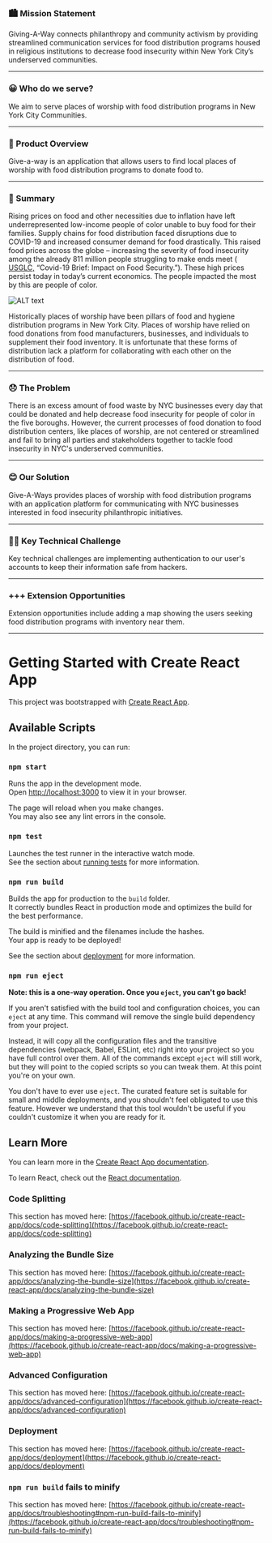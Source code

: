 
### 🏙️  Mission Statement 
Giving-A-Way connects philanthropy and community activism by providing streamlined communication services for food distribution programs housed in religious institutions to decrease food insecurity within New York City’s underserved communities.
___

### 😀 Who do we serve?
We aim to serve places of worship with food distribution programs in New York City Communities. 

____


### 📱 Product Overview
Give-a-way is an application that allows users to find local places of worship with food distribution programs to donate food to.  
___


### 📝 Summary
Rising prices on food and other necessities due to inflation have left underrepresented low-income people of color unable to buy food for their families. Supply chains for food distribution faced disruptions due to COVID-19 and increased consumer demand for food drastically. This raised food prices across the globe – increasing the severity of food insecurity among the already 811 million people struggling to make ends meet ( [USGLC,](https://www.usglc.org/coronavirus/global-hunger/#:~:text=Supply%20chain%20disruptions%20due%20to,to%20bed%20hungry%20every%20night) “Covid-19 Brief: Impact on Food Security.”). These high prices persist today in today’s current economics. The people impacted the most by this are people of color. 

![ALT text](https://www.newyorkcares.org/sites/default/files/images/u124353/NewProgramPage3_Website_Images_Subpage.png)

Historically places of worship have been pillars of food and hygiene distribution programs in New York City. Places of worship have relied on food donations from food manufacturers, businesses, and individuals to supplement their food inventory. It is unfortunate that these forms of distribution lack a platform for collaborating with each other on the distribution of food. 

___



### 😞 The Problem 
There is an excess amount of food waste by NYC businesses every day that could be donated and help decrease food insecurity for people of color in the five boroughs. However, the current processes of food donation to food distribution centers, like places of worship, are not centered or streamlined and fail to bring all parties and stakeholders together to tackle food insecurity in NYC's underserved communities. 
 
___



### 😊 Our Solution
Give-A-Ways provides places of worship with food distribution programs with an application platform for communicating with NYC businesses interested in food insecurity philanthropic initiatives. 
___



### 🧗‍♂️ Key Technical Challenge
Key technical challenges are implementing authentication to our user's accounts to keep their information safe from hackers. 
___



### +++ Extension Opportunities 
Extension opportunities include adding a map showing the users seeking food distribution programs with inventory near them. 
___




# Getting Started with Create React App

This project was bootstrapped with [Create React App](https://github.com/facebook/create-react-app).

## Available Scripts

In the project directory, you can run:

### `npm start`

Runs the app in the development mode.\
Open [http://localhost:3000](http://localhost:3000) to view it in your browser.

The page will reload when you make changes.\
You may also see any lint errors in the console.

### `npm test`

Launches the test runner in the interactive watch mode.\
See the section about [running tests](https://facebook.github.io/create-react-app/docs/running-tests) for more information.

### `npm run build`

Builds the app for production to the `build` folder.\
It correctly bundles React in production mode and optimizes the build for the best performance.

The build is minified and the filenames include the hashes.\
Your app is ready to be deployed!

See the section about [deployment](https://facebook.github.io/create-react-app/docs/deployment) for more information.

### `npm run eject`

**Note: this is a one-way operation. Once you `eject`, you can't go back!**

If you aren't satisfied with the build tool and configuration choices, you can `eject` at any time. This command will remove the single build dependency from your project.

Instead, it will copy all the configuration files and the transitive dependencies (webpack, Babel, ESLint, etc) right into your project so you have full control over them. All of the commands except `eject` will still work, but they will point to the copied scripts so you can tweak them. At this point you're on your own.

You don't have to ever use `eject`. The curated feature set is suitable for small and middle deployments, and you shouldn't feel obligated to use this feature. However we understand that this tool wouldn't be useful if you couldn't customize it when you are ready for it.

## Learn More

You can learn more in the [Create React App documentation](https://facebook.github.io/create-react-app/docs/getting-started).

To learn React, check out the [React documentation](https://reactjs.org/).

### Code Splitting

This section has moved here: [https://facebook.github.io/create-react-app/docs/code-splitting](https://facebook.github.io/create-react-app/docs/code-splitting)

### Analyzing the Bundle Size

This section has moved here: [https://facebook.github.io/create-react-app/docs/analyzing-the-bundle-size](https://facebook.github.io/create-react-app/docs/analyzing-the-bundle-size)

### Making a Progressive Web App

This section has moved here: [https://facebook.github.io/create-react-app/docs/making-a-progressive-web-app](https://facebook.github.io/create-react-app/docs/making-a-progressive-web-app)

### Advanced Configuration

This section has moved here: [https://facebook.github.io/create-react-app/docs/advanced-configuration](https://facebook.github.io/create-react-app/docs/advanced-configuration)

### Deployment

This section has moved here: [https://facebook.github.io/create-react-app/docs/deployment](https://facebook.github.io/create-react-app/docs/deployment)

### `npm run build` fails to minify

This section has moved here: [https://facebook.github.io/create-react-app/docs/troubleshooting#npm-run-build-fails-to-minify](https://facebook.github.io/create-react-app/docs/troubleshooting#npm-run-build-fails-to-minify)
